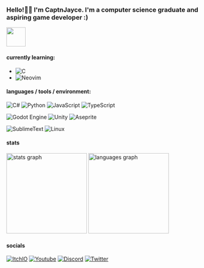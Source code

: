 ### Hello!👋🏻 I'm CaptnJayce. I'm a computer science graduate and aspiring game developer :)
<img src="https://media1.tenor.com/m/89MPCBQDPKYAAAAd/plink-nerd.gif" width="50px">

#### currently learning:
- ![C](https://img.shields.io/badge/-black?style=flat-square&logo=c)
- ![Neovim](https://img.shields.io/badge/Neovim-black?style=flat-square&logo=neovim)

#### languages / tools / environment: 
![C#](https://img.shields.io/badge/C%23-black?style=flat-square)
![Python](https://img.shields.io/badge/Python-black?style=flat-square&logo=python)
![JavaScript](https://img.shields.io/badge/JavaScript-black?style=flat-square&logo=javascript)
![TypeScript](https://img.shields.io/badge/TypeScript-black?style=flat-square&logo=typescript)

![Godot Engine](https://img.shields.io/badge/Godot-black?style=flat-square&logo=godot%20engine)
![Unity](https://img.shields.io/badge/Unity-black?style=flat-square&logo=unity)
![Aseprite](https://img.shields.io/badge/Aseprite-black?logo=aseprite)

![SublimeText](https://img.shields.io/badge/Sublime-black?style=flat-square&logo=sublimetext)
![Linux](https://img.shields.io/badge/Linux-black?style=flat-square&logo=linux)

#### stats
<div align ="left">
<img src="https://github-readme-stats.vercel.app/api?username=CaptnJayce&hide_title=false&hide_rank=false&show_icons=true&include_all_commits=true&count_private=true&disable_animations=false&theme=midnight-purple&locale=en&hide_border=true&order=1" alt="stats graph" height="210"/>
<img src="https://github-readme-stats.vercel.app/api/top-langs?username=CaptnJayce&locale=en&hide_title=false&layout=donut&langs_count=6&theme=midnight-purple&hide_border=true&order=2"alt="languages graph" height="210"/>
</div>

#### socials
[![ItchIO](https://img.shields.io/badge/ItchIO-black?style=flat-square&logo=itch.io)](https://captnjayce.itch.io/)
[![Youtube](https://img.shields.io/badge/YouTube-black?style=flat-square&logo=youtube)](www.youtube.com/@captnjayce)
[![Discord](https://img.shields.io/badge/-Discord-black?style=flat-square&logo=discord)](https://discord.com/users/775894736623239260)
[![Twitter](https://img.shields.io/badge/-Twitter-black?style=flat-square&logo=X)](https://twitter.com/https://x.com/CaptnJayce)

